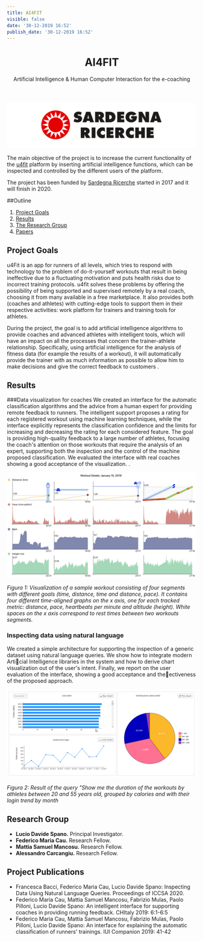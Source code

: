 ```yaml
---
title: AI4FIT
visible: false
date: '30-12-2019 16:52'
publish_date: '30-12-2019 16:52'
---
```


<div style="text-align: center">
<header>
<h1>AI4FIT </h1>
<p>Artificial Intelligence & Human Computer Interaction for the e-coaching</p>
</header>
</div>

![Logo of Sardegna Ricerche](img/sardegna-ricerche.png)

The main objective of the project is to increase the current functionality of the [u4fit](https://www.u4fit.com/) platform by inserting artificial intelligence functions, which can be inspected and controlled by the different users of the platform.



The project has been funded by [Sardegna Ricerche](https://www.regione.sardegna.it/) started in 
2017 and it will finish in 2020. 

##Outline
1. [Project Goals](#obiettivi)
2. [Results](#risultati)
3. [The Research Group](#gruppo)
5. [Papers](#pubblicazioni)

<a id="obiettivi"></a>

## Project Goals
u4Fit is an app for runners of all levels, which tries to respond with technology to the problem of do-it-yourself workouts that result in being ineffective
due to a fluctuating motivation and puts health risks due to incorrect training protocols. u4fit solves these problems by offering the possibility of being supported and supervised
remotely by a real coach, choosing it from many available in a free marketplace. It also provides both (coaches and athletes) with cutting-edge tools to support them in their respective activities: work platform for trainers and training tools for athletes.

During the project, the goal is to add artificial intelligence algorithms to provide coaches and advanced athletes with intelligent tools, which will have an impact on all the processes that concern the trainer-athlete relationship. Specifically, using artificial intelligence for the analysis of fitness data (for example the results of a workout), it will automatically provide the trainer with as much information as possible to allow him to make decisions and give the correct feedback to customers .

<a id="risultati"></a>

## Results

###Data visualization for coaches
We created an interface for the automatic classification algorithms and the advice from a human expert for providing remote feedback to runners. The intelligent support proposes a rating for each registered workout using machine learning techniques, while the interface explicitly represents the classification confidence and the limits for increasing and decreasing the rating for each considered feature. The goal is providing high-quality feedback to a large number of athletes, focusing the coach's attention on those workouts that require the analysis of an expert, supporting both the inspection and the control of the machine proposed classification. We evaluated the interface with real coaches showing a good acceptance of the visualization. .
<a id="figura1"></a>

![Figura 1](img/detail-large-2.png)

*Figura 1: Visualization of a sample workout consisting of four segments with different goals (time, distance, time and distance, pace). It contains four different time-aligned graphs on the x axis, one for each tracked metric: distance, pace, heartbeats per minute and altitude (height). White spaces on the x axis correspond to rest times between two workouts segments.*


### Inspecting data using natural language
We created a simple architecture for supporting the inspection of a generic dataset using natural language queries. We show how to integrate modern Articial Intelligence libraries in the system and how to derive chart visualization out of the user's intent. Finally, we report on the user evaluation of the interface, showing a good acceptance and theectiveness of the proposed approach.

<a id="figura2"></a>

![Figura 2](img/fig7.png)

*Figura 2: Result of the query "Show me the duration of the workouts by athletes between 20 and 55 years old, grouped by calories and with their login trend by  month*

<a id="gruppo"></a>

## Research Group
* **Lucio Davide Spano.** Principal Investigator.
* **Federico Maria Cau.** Research Fellow.
* **Mattia Samuel Mancosu.** Research Fellow.
* **Alessandro Carcangiu.** Research Fellow.


## Project Publications
* Francesca Bacci, Federico Maria Cau, Lucio Davide Spano: Inspecting Data Using Natural Language Queries. Proceedings of ICCSA 2020. 
* Federico Maria Cau, Mattia Samuel Mancosu, Fabrizio Mulas, Paolo Pilloni, Lucio Davide Spano: An intelligent interface for supporting coaches in providing running feedback. CHItaly 2019: 6:1-6:5
* Federico Maria Cau, Mattia Samuel Mancosu, Fabrizio Mulas, Paolo Pilloni, Lucio Davide Spano: An interface for explaining the automatic classification of runners' trainings. IUI Companion 2019: 41-42

